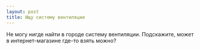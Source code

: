 ```yaml
---
layout: post 
title: Ищу систему вентиляции 
--- 
```

Не могу нигде найти в городе систему вентиляции. Подскажите, может в интернет-магазине где-то взять можно?